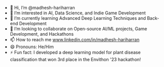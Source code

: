- 👋 Hi, I’m @madhesh-hariharran
- 👀 I’m interested in AI, Data Science, and Indie Game Development
- 🌱 I’m currently learning Advanced Deep Learning Techniques and Back-end Development
- 💞️ I’m looking to collaborate on Open-source AI/ML projects, Game Development, and Hackathons
- 📫 How to reach me www.linkedin.com/in/madhesh-hariharran
- 😄 Pronouns: He/Him
- ⚡ Fun fact: I developed a deep learning model for plant disease classification that won 3rd place in the Envithon '23 hackathon!

<!---
madhesh-hariharran/madhesh-hariharran is a ✨ special ✨ repository because its `README.md` (this file) appears on your GitHub profile.
You can click the Preview link to take a look at your changes.
--->
